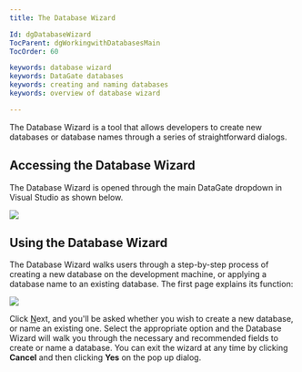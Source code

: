 ```yaml
---
title: The Database Wizard

Id: dgDatabaseWizard
TocParent: dgWorkingwithDatabasesMain
TocOrder: 60

keywords: database wizard
keywords: DataGate databases
keywords: creating and naming databases
keywords: overview of database wizard

---
```


The Database Wizard is a tool that allows developers to create new databases or database names through a series of straightforward dialogs.

## Accessing the Database Wizard
The Database Wizard is opened through the main DataGate dropdown in Visual Studio as shown below.

![](..\Images\dbWizardAccess.png)

## Using the Database Wizard
The Database Wizard walks users through a step-by-step process of creating a new database on the development machine, or applying a database name to an existing database. The first page explains its function:

![](..\Images\DatabaseWizard1.png)

Click <u>N</u>ext, and you'll be asked whether you wish to create a new database, or name an existing one. Select the appropriate option and the Database Wizard will walk you through the necessary and recommended fields to create or name a database. You can exit the wizard at any time by clicking **Cancel** and then clicking **Yes** on the pop up dialog.
